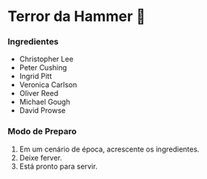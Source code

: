 # Terror da Hammer :bat:

### Ingredientes

- Christopher Lee
- Peter Cushing
- Ingrid Pitt
- Veronica Carlson
- Oliver Reed
- Michael Gough
- David Prowse

### Modo de Preparo

1. Em um cenário de época, acrescente os ingredientes.
2. Deixe ferver.
3. Está pronto para servir.

